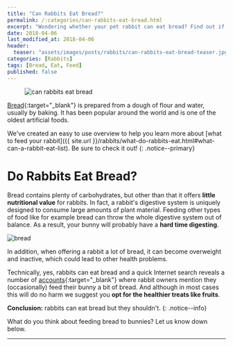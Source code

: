 ```yaml
---
title: "Can Rabbits Eat Bread?"
permalink: /:categories/can-rabbits-eat-bread.html
excerpt: "Wondering whether your pet rabbit can eat bread? Find out if bread is healthy for your bunny."
date: 2018-04-06
last_modified_at: 2018-04-06
header:
  teaser: "assets/images/posts/rabbits/can-rabbits-eat-bread-teaser.jpg"
categories: [Rabbits]
tags: [Bread, Eat, Feed]
published: false
---
```


<figure>
  <img src="{{ site.url }}/assets/images/posts/rabbits/can-rabbits-eat-bread.jpg" alt="can rabbits eat bread" class="title-banner">
</figure>

[Bread](https://en.wikipedia.org/wiki/Bread){:target="_blank"} is prepared from a dough of flour and water, usually by baking. It has been popular around the world and is one of the oldest artificial foods.

We've created an easy to use overview to help you learn more about [what to feed your rabbit]({{ site.url }}/rabbits/what-do-rabbits-eat.html#what-can-a-rabbit-eat-list). Be sure to check it out!
{: .notice--primary}

# Do Rabbits Eat Bread?

Bread contains plenty of carbohydrates, but other than that it offers **little nutritional value** for rabbits. In fact, a rabbit's digestive system is uniquely designed to consume large amounts of plant material. Feeding other types of food like for example bread can throw the whole digestive system out of balance. As a result, your bunny will probably have a **hard time digesting**.

<img src="{{ site.url }}/assets/images/posts/food/bread.jpg" alt="bread" class="align-right">

In addition, when offering a rabbit a lot of bread, it can become overweight and inactive, which could lead to other health problems.

Technically, yes, rabbits can eat bread and a quick Internet search reveals a number of [accounts](http://forums.rabbitrehome.org.uk/showthread.php?172734-Is-brown-bread-really-bad-for-rabbits){:target="_blank"} where rabbit owners mention they (occasionally) feed their bunny a bit of bread. And although in most cases this will do no harm we suggest you **opt for the healthier treats like fruits**.

**Conclusion:** rabbits can eat bread but they shouldn't.
{: .notice--info}

What do you think about feeding bread to bunnies? Let us know down below.

---
